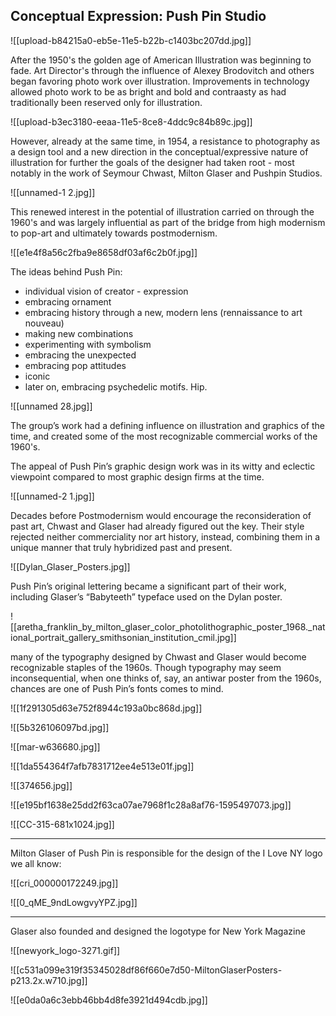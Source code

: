 ## Conceptual Expression: Push Pin Studio

![[upload-b84215a0-eb5e-11e5-b22b-c1403bc207dd.jpg]]

After the 1950's the golden age of American Illustration was beginning to fade. Art Director's through the influence of Alexey Brodovitch and others began favoring photo work over illustration. Improvements in technology allowed photo work to be as bright and bold and contraasty as had traditionally been reserved only for illustration.

![[upload-b3ec3180-eeaa-11e5-8ce8-4ddc9c84b89c.jpg]]

However, already at the same time, in 1954, a resistance to photography as a design tool and a new direction in the conceptual/expressive nature of illustration for further the goals of the designer had taken root - most notably in the work of Seymour Chwast, Milton Glaser and Pushpin Studios.

![[unnamed-1 2.jpg]]

This renewed interest in the potential of illustration carried on through the 1960's and was largely influential as part of the bridge from high modernism to pop-art and ultimately towards postmodernism.

![[e1e4f8a56c2fba9e8658df03af6c2b0f.jpg]]

The ideas behind Push Pin:

- individual vision of creator - expression
- embracing ornament
- embracing history through a new, modern lens (rennaissance to art nouveau)
- making new combinations
- experimenting with symbolism
- embracing the unexpected
- embracing pop attitudes
- iconic
- later on, embracing psychedelic motifs. Hip.

![[unnamed 28.jpg]]

The group’s work had a defining influence on illustration and graphics of the time, and created some of the most recognizable commercial works of the 1960's.

The appeal of Push Pin’s graphic design work was in its witty and eclectic viewpoint compared to most graphic design firms at the time. 

![[unnamed-2 1.jpg]]

Decades before Postmodernism would encourage the reconsideration of past art, Chwast and Glaser had already figured out the key. Their style rejected neither commerciality nor art history, instead, combining them in a unique manner that truly hybridized past and present.

![[Dylan_Glaser_Posters.jpg]]

Push Pin’s original lettering became a significant part of their work, including Glaser’s “Babyteeth” typeface used on the Dylan poster. 

![[aretha_franklin_by_milton_glaser_color_photolithographic_poster_1968._national_portrait_gallery_smithsonian_institution_cmil.jpg]]

many of the typography designed by Chwast and Glaser would become recognizable staples of the 1960s. Though typography may seem inconsequential, when one thinks of, say, an antiwar poster from the 1960s, chances are one of Push Pin’s fonts comes to mind.

![[1f291305d63e752f8944c193a0bc868d.jpg]]

![[5b326106097bd.jpg]]

![[mar-w636680.jpg]]

![[1da554364f7afb7831712ee4e513e01f.jpg]]

![[374656.jpg]]

![[e195bf1638e25dd2f63ca07ae7968f1c28a8af76-1595497073.jpg]]

![[CC-315-681x1024.jpg]]

<hr>

Milton Glaser of Push Pin is responsible for the design of the I Love NY logo we all know:

![[cri_000000172249.jpg]]

![[0_qME_9ndLowgvyYPZ.jpg]]

<hr>

Glaser also founded and designed the logotype for New York Magazine

![[newyork_logo-3271.gif]]

![[c531a099e319f35345028df86f660e7d50-MiltonGlaserPosters-p213.2x.w710.jpg]]

![[e0da0a6c3ebb46bb4d8fe3921d494cdb.jpg]]